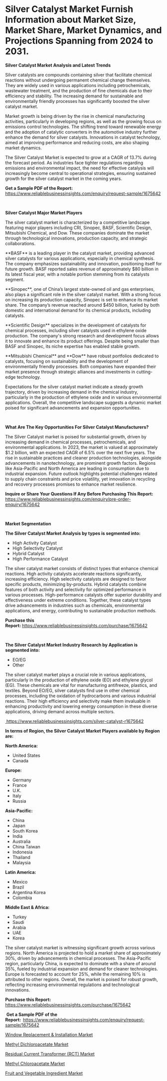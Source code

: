 <p><h1>Silver Catalyst Market Furnish Information about Market Size, Market Share, Market Dynamics, and Projections Spanning from 2024 to 2031.</h1></p><p><strong>Silver Catalyst Market Analysis and Latest Trends</strong></p>
<p><p>Silver catalysts are compounds containing silver that facilitate chemical reactions without undergoing permanent chemical change themselves. They are widely used in various applications including petrochemicals, wastewater treatment, and the production of fine chemicals due to their efficiency and stability. The increasing demand for sustainable and environmentally friendly processes has significantly boosted the silver catalyst market.</p><p>Market growth is being driven by the rise in chemical manufacturing activities, particularly in developing regions, as well as the growing focus on emissions control technologies. The shifting trend toward renewable energy and the adoption of catalytic converters in the automotive industry further enhance the demand for silver catalysts. Innovations in catalyst technology, aimed at improving performance and reducing costs, are also shaping market dynamics.</p><p>The Silver Catalyst Market is expected to grow at a CAGR of 13.7% during the forecast period. As industries face tighter regulations regarding emissions and environmental impact, the need for effective catalysis will increasingly become central to operational strategies, ensuring sustained growth for the silver catalyst market in the coming years.</p></p>
<p><strong>Get a Sample PDF of the Report:&nbsp;</strong> <a href="https://www.reliablebusinessinsights.com/enquiry/request-sample/1675642?utm_campaign=84&utm_medium=2&utm_source=Github&utm_content=ia&utm_term=11112024&utm_id=silver-catalyst">https://www.reliablebusinessinsights.com/enquiry/request-sample/1675642</a></p>
<p>&nbsp;</p>
<p><strong>Silver Catalyst Major Market Players</strong></p>
<p><p>The silver catalyst market is characterized by a competitive landscape featuring major players including CRI, Sinopec, BASF, Scientific Design, Mitsubishi Chemical, and Dow. These companies dominate the market through technological innovations, production capacity, and strategic collaborations.</p><p>**BASF** is a leading player in the catalyst market, providing advanced silver catalysts for various applications, especially in chemical synthesis. The company emphasizes sustainability and innovation, positioning itself for future growth. BASF reported sales revenue of approximately $80 billion in its latest fiscal year, with a notable portion stemming from its catalysts segment.</p><p>**Sinopec**, one of China’s largest state-owned oil and gas enterprises, also plays a significant role in the silver catalyst market. With a strong focus on increasing its production capacity, Sinopec is set to enhance its market share. The company’s revenue reached around $450 billion, fueled by both domestic and international demand for its chemical products, including catalysts.</p><p>**Scientific Design** specializes in the development of catalysts for chemical processes, including silver catalysts used in ethylene oxide production. The company's strong research and development focus allows it to innovate and enhance its product offerings. Despite being smaller than BASF and Sinopec, its niche expertise has enabled stable growth.</p><p>**Mitsubishi Chemical** and **Dow** have robust portfolios dedicated to catalysts, focusing on sustainability and the development of environmentally friendly processes. Both companies have expanded their market presence through strategic alliances and investments in cutting-edge technology.</p><p>Expectations for the silver catalyst market indicate a steady growth trajectory, driven by increasing demand in the chemical industry, particularly in the production of ethylene oxide and in various environmental applications. Overall, the competitive landscape suggests a dynamic market poised for significant advancements and expansion opportunities.</p></p>
<p>&nbsp;</p>
<p><strong>What Are The Key Opportunities For Silver Catalyst Manufacturers?</strong></p>
<p><p>The Silver Catalyst market is poised for substantial growth, driven by increasing demand in chemical processes, petrochemicals, and environmental applications. In 2023, the market is valued at approximately $1.2 billion, with an expected CAGR of 6.5% over the next five years. The rise in sustainable practices and cleaner production technologies, alongside advancements in nanotechnology, are prominent growth factors. Regions like Asia-Pacific and North America are leading in consumption due to industrial expansion. Future outlook highlights potential challenges related to supply chain constraints and price volatility, yet innovation in recycling and recovery processes promises to enhance market resilience.</p></p>
<p><strong>Inquire or Share Your Questions If Any Before Purchasing This Report:</strong> <a href="https://www.reliablebusinessinsights.com/enquiry/pre-order-enquiry/1675642?utm_campaign=84&utm_medium=2&utm_source=Github&utm_content=ia&utm_term=11112024&utm_id=silver-catalyst">https://www.reliablebusinessinsights.com/enquiry/pre-order-enquiry/1675642</a></p>
<p>&nbsp;</p>
<p><strong>Market Segmentation</strong></p>
<p><strong>The Silver Catalyst Market Analysis by types is segmented into:</strong></p>
<p><ul><li>High Activity Catalyst</li><li>High Selectivity Catalyst</li><li>Hybrid Catalyst</li><li>High Performance Catalyst</li></ul></p>
<p><p>The silver catalyst market consists of distinct types that enhance chemical reactions. High activity catalysts accelerate reactions significantly, increasing efficiency. High selectivity catalysts are designed to favor specific products, minimizing by-products. Hybrid catalysts combine features of both activity and selectivity for optimized performance in various processes. High-performance catalysts offer superior durability and effectiveness under extreme conditions. Together, these catalyst types drive advancements in industries such as chemicals, environmental applications, and energy, contributing to sustainable production methods.</p></p>
<p><strong>Purchase this Report:&nbsp;</strong><a href="https://www.reliablebusinessinsights.com/purchase/1675642?utm_campaign=84&utm_medium=2&utm_source=Github&utm_content=ia&utm_term=11112024&utm_id=silver-catalyst">https://www.reliablebusinessinsights.com/purchase/1675642</a></p>
<p>&nbsp;</p>
<p><strong>The Silver Catalyst Market Industry Research by Application is segmented into:</strong></p>
<p><ul><li>EO/EG</li><li>Other</li></ul></p>
<p><p>The silver catalyst market plays a crucial role in various applications, particularly in the production of ethylene oxide (EO) and ethylene glycol (EG). These chemicals are vital for manufacturing antifreeze, plastics, and textiles. Beyond EO/EG, silver catalysts find use in other chemical processes, including the oxidation of hydrocarbons and various industrial reactions. Their high efficiency and selectivity make them invaluable in enhancing productivity and lowering energy consumption in these diverse applications, driving demand across multiple sectors.</p></p>
<p><a href="https://www.reliablebusinessinsights.com/silver-catalyst-r1675642?utm_campaign=84&utm_medium=2&utm_source=Github&utm_content=ia&utm_term=11112024&utm_id=silver-catalyst">&nbsp;https://www.reliablebusinessinsights.com/silver-catalyst-r1675642</a></p>
<p><strong>In terms of Region, the Silver Catalyst Market Players available by Region are:</strong></p>
<p>
    <p> <strong> North America: </strong>
        <ul>
            <li>United States</li>
            <li>Canada</li>
        </ul>
        </p> 
    <p> <strong> Europe: </strong>
        <ul>
            <li>Germany</li>
            <li>France</li>
            <li>U.K.</li>
            <li>Italy</li>
            <li>Russia</li>
        </ul>
        </p> 
    <p> <strong> Asia-Pacific: </strong>
        <ul>
            <li>China</li>
            <li>Japan</li>
            <li>South Korea</li>
            <li>India</li>
            <li>Australia</li>
            <li>China Taiwan</li>
            <li>Indonesia</li>
            <li>Thailand</li>
            <li>Malaysia</li>
        </ul>
        </p> 
    <p> <strong> Latin America: </strong>
        <ul>
            <li>Mexico</li>
            <li>Brazil</li>
            <li>Argentina Korea</li>
            <li>Colombia</li>
        </ul>
        </p> 
    <p> <strong> Middle East & Africa: </strong>
        <ul>
            <li>Turkey</li>
            <li>Saudi</li>
            <li>Arabia</li>
            <li>UAE</li>
            <li>Korea</li>
        </ul>
    </p>
    </p>
<p><p>The silver catalyst market is witnessing significant growth across various regions. North America is projected to hold a market share of approximately 30%, driven by advancements in chemical processes. The Asia-Pacific region, particularly China, is expected to dominate with a share of around 35%, fueled by industrial expansion and demand for cleaner technologies. Europe is forecasted to account for 25%, while the remaining 10% is attributed to other regions. Overall, the market is poised for robust growth, reflecting increasing environmental regulations and technological innovations.</p></p>
<p><strong>Purchase this Report: </strong><a href="https://www.reliablebusinessinsights.com/purchase/1675642?utm_campaign=84&utm_medium=2&utm_source=Github&utm_content=ia&utm_term=11112024&utm_id=silver-catalyst">https://www.reliablebusinessinsights.com/purchase/1675642</a></p>
<p>&nbsp;<strong>Get a Sample PDF of the Report:&nbsp;&nbsp;</strong><a href="https://www.reliablebusinessinsights.com/enquiry/request-sample/1675642?utm_campaign=84&utm_medium=2&utm_source=Github&utm_content=ia&utm_term=11112024&utm_id=silver-catalyst">https://www.reliablebusinessinsights.com/enquiry/request-sample/1675642</a></p>
<p><strong></strong></p>
<p><p><a href="https://issuu.com/reportprime-2/docs/window-replacement-installation-mar_76fdd581c6ab32?utm_campaign=84&utm_medium=2&utm_source=Github&utm_content=ia&utm_term=11112024&utm_id=silver-catalyst">Window Replacement & Installation Market</a></p><p><a href="https://github.com/akrenkthongy/Market-Research-Report-List-1/blob/main/methyl-dichloroacetate-market.md?utm_campaign=84&utm_medium=2&utm_source=Github&utm_content=ia&utm_term=11112024&utm_id=silver-catalyst">Methyl Dichloroacetate Market</a></p><p><a href="https://www.linkedin.com/pulse/market-forecasting-change-global-residual-current-transformer-di0jc?utm_campaign=84&utm_medium=2&utm_source=Github&utm_content=ia&utm_term=11112024&utm_id=silver-catalyst">Residual Current Transformer (RCT) Market</a></p><p><a href="https://github.com/MegiDuro586/Market-Research-Report-List-1/blob/main/methyl-chloroacetate-market.md?utm_campaign=84&utm_medium=2&utm_source=Github&utm_content=ia&utm_term=11112024&utm_id=silver-catalyst">Methyl Chloroacetate Market</a></p><p><a href="https://www.linkedin.com/pulse/global-fruit-vegetable-ingredient-market-analysis-key-trends-0d60c?utm_campaign=84&utm_medium=2&utm_source=Github&utm_content=ia&utm_term=11112024&utm_id=silver-catalyst">Fruit and Vegetable Ingredient Market</a></p></p>